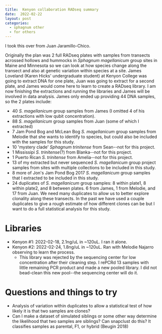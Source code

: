 ```yaml
---
title:  Kenyon collaboration RADseq summary
date:  2022-02-22
layout: post
categories:
  - sphagnum other
  - for others
---
```

I took this over from Juan Jaramillo-Chico.

Originally the plan was 2 full RADseq plates with samples from transects acrossed hollows and hummocks in _Sphagnum magellanicum_ group sites in Maine and Minnesota so we can look at how species change along the transect and also at genetic variation within species at a site. James Loveland (Karen Hicks' undergraduate student) at Kenyon College was going to extract DNA for one plate, Juan was going to extract for a second plate, and James would come here to learn to create a RADseq library. I am now finishing the extractions and running the libraries and James will be involved in data analysis. James only ended up providing 44 DNA samples, so the 2 plates include:

  * 40 _S. magellanicum_ group samples from James (I omitted 4 of his extractions with low qubit concentration).
  * 88 _S. magellanicum_ group samples from Juan (some of which I extracted)
  * 7 Jam Pond Bog and McLean Bog _S. magellanicum_ group samples from Melodie that she wants to identify to species, but could also be included with the samples for this study.
  * 10 'mystery clade' _Sphagnum trinitense_ from Sean--not for this project.
  * 1 Mississipi _S. trinitense_(?) from Blanka--not for this project.
  * 1 Puerto Rican _S. trinitense_ from Amelia--not for this project.
  * 13 of my extracted but never sequenced _S. magellanicum_ group project samples from sites with multiple collections to be included in this study.
  * 8 more of Jon's Jam Pond Bog 2017 _S. magellanicum_ group samples that I extracted to be included in this study.
  * 24 duplicates of _S. magellanicum_ group samples: 8 within plate1, 8 within plate2, and 8 between plates. 6 from James, 1 from Melodie, and 17 from Juan. We need many duplicates to allow us to better explore clonality along these transects. In the past we have used a couple duplicates to give a rough estimate of how different clones can be but I want to do a full statistical analysis for this study.

# Libraries

  * Kenyon #1: 2022-02-18, 2.1ng/uL in ~120uL. I ran it alone.
  * Kenyon #2: 2022-02-24, 1.8ng/uL in ~120uL. Ran with Melodie Najarro observing to learn the process.
    * This library was rejected by the sequencing center for low concentration after their cleaning step. I rePCRd 13 samples with little remaining PCR product and made a new pooled library. I did not bead-clean this new pool--the sequencing center will do it.

# Questions and things to try

  * Analysis of variation within duplicates to allow a statistical test of how likely it is that two samples are clones?
  * Can I make a dataset of simulated siblings or some other way determine the likelihood that two samples are siblings? Can snapclust do this? It classifies samples as parental, F1, or hybrid (Beugin 2018)
